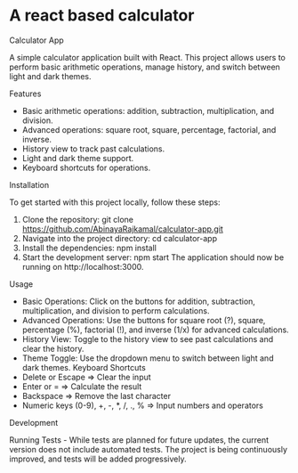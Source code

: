 A react based calculator
=======
Calculator App

A simple calculator application built with React. This project allows users to perform basic arithmetic operations, manage history, and switch between light and dark themes.

Features

* Basic arithmetic operations: addition, subtraction, multiplication, and division.
* Advanced operations: square root, square, percentage, factorial, and inverse.
* History view to track past calculations.
* Light and dark theme support.
* Keyboard shortcuts for operations.

Installation

To get started with this project locally, follow these steps:
1. Clone the repository:
git clone https://github.com/AbinayaRajkamal/calculator-app.git
2. Navigate into the project directory:
cd calculator-app
3. Install the dependencies:
npm install
4. Start the development server:
npm start
The application should now be running on http://localhost:3000.

Usage

* Basic Operations: Click on the buttons for addition, subtraction, multiplication, and division to perform calculations.
* Advanced Operations: Use the buttons for square root (?), square, percentage (%), factorial (!), and inverse (1/x) for advanced calculations.
* History View: Toggle to the history view to see past calculations and clear the history.
* Theme Toggle: Use the dropdown menu to switch between light and dark themes.
Keyboard Shortcuts
* Delete or Escape => Clear the input
* Enter or = => Calculate the result
* Backspace => Remove the last character
* Numeric keys (0-9), +, -, *, /, ., % => Input numbers and operators

Development

Running Tests - 
While tests are planned for future updates, the current version does not include automated tests. The project is being continuously improved, and tests will be added progressively.
